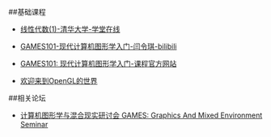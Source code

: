##基础课程

- [线性代数(1)-清华大学-学堂在线](https://www.xuetangx.com/course/THU07011000411/4231035?fromArray=search_result)
- [GAMES101-现代计算机图形学入门-闫令琪-bilibili](https://www.bilibili.com/video/BV1X7411F744)
- [GAMES101: 现代计算机图形学入门-课程官方网站](https://sites.cs.ucsb.edu/~lingqi/teaching/games101.html)

- [欢迎来到OpenGL的世界](https://learnopengl-cn.github.io/)

##相关论坛

- [计算机图形学与混合现实研讨会 GAMES: Graphics And Mixed Environment Seminar](https://games-cn.org/)